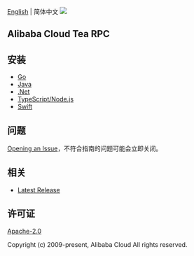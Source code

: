 [English](README.md) | 简体中文
![](https://aliyunsdk-pages.alicdn.com/icons/AlibabaCloud.svg)

## Alibaba Cloud Tea RPC

## 安装

- [Go](./golang/README-CN.md)
- [Java](./java/README-CN.md)
- [.Net](./csharp/README-CN.md)
- [TypeScript/Node.js](./ts/README-CN.md)
- [Swift](./swift/README-CN.md)

## 问题
[Opening an Issue](https://github.com/aliyun/tea-rpc/issues/new)，不符合指南的问题可能会立即关闭。

## 相关
* [Latest Release](https://github.com/aliyun/tea-rpc)

## 许可证
[Apache-2.0](http://www.apache.org/licenses/LICENSE-2.0)

Copyright (c) 2009-present, Alibaba Cloud All rights reserved.